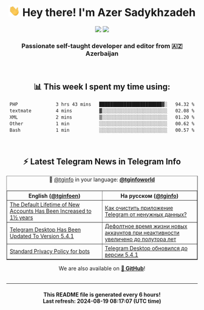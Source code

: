 <div align="center">
	<div>
		<h1>
      <img src="./assets/hi.gif" width="30px"> Hey there! I'm Azer Sadykhzadeh
    </h1>
    <img height="18" src="https://komarev.com/ghpvc/?username=sadykhzadeh&label=Views&color=2081c1&style=flat-square" />
		<a href="https://wakatime.com/Azer"> <img height="18" src="https://wakatime.com/badge/user/f80ae27a-c328-426f-a381-bc84136e2dd6.svg" /> </a>
    <h3>
      Passionate self-taught developer and editor from 🇦🇿 Azerbaijan
    </h3>
  </div>
  <br>

<h2>📊 This week I spent my time using:</h2>

<!--START_SECTION:waka-->

```txt
PHP              3 hrs 43 mins   ███████████████████████▓░   94.32 %
textmate         4 mins          ▓░░░░░░░░░░░░░░░░░░░░░░░░   02.08 %
XML              2 mins          ▒░░░░░░░░░░░░░░░░░░░░░░░░   01.20 %
Other            1 min           ░░░░░░░░░░░░░░░░░░░░░░░░░   00.62 %
Bash             1 min           ░░░░░░░░░░░░░░░░░░░░░░░░░   00.57 %
```

<!--END_SECTION:waka-->

<br>

<h2>⚡️ Latest Telegram News in Telegram Info</h2>
  <table border>
		<tr>
			<th width="50%">English (<a href="https://t.me/tginfoen">@tginfoen</a>)</th>
			<th>На русском (<a href="https://t.me/tginfo">@tginfo</a>)</th>
		</tr>
		<caption>🚩 <a href="https://t.me/tginfo">@tginfo</a> in your language: <a href="https://t.me/tginfoworld"><b>@tginfoworld</b></a><caption/>
  <tr><td><a href="https://t.me/tginfoen/1959">The Default Lifetime of New Accounts Has Been Increased to 1½ years</a></td>
    <td><a href="https://t.me/tginfo/4092">Как очистить приложение Telegram от ненужных данных?</a></td></tr><tr><td><a href="https://t.me/tginfoen/1958">Telegram Desktop Has Been Updated To Version 5.4.1</a></td>
    <td><a href="https://t.me/tginfo/4091">Дефолтное время жизни новых аккаунтов при неактивности увеличено до полутора лет</a></td></tr><tr><td><a href="https://t.me/tginfoen/1957">Standard Privacy Policy for bots</a></td>
    <td><a href="https://t.me/tginfo/4090">Telegram Desktop обновился до версии 5.4.1</a></td></tr>
</table>
We are also available on <a href="https://github.com/tginfo"><b>🐙 GitHub</b></a>!
</div>

<br>
<hr>
<h4 align="center">This README file is generated <b>every 6 hours</b>!</br>Last refresh: <b>2024-08-19 08:17:07 (UTC time)</b></h4>
